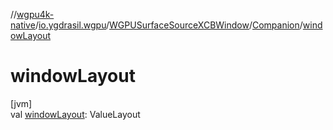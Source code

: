 //[wgpu4k-native](../../../../index.md)/[io.ygdrasil.wgpu](../../index.md)/[WGPUSurfaceSourceXCBWindow](../index.md)/[Companion](index.md)/[windowLayout](window-layout.md)

# windowLayout

[jvm]\
val [windowLayout](window-layout.md): ValueLayout